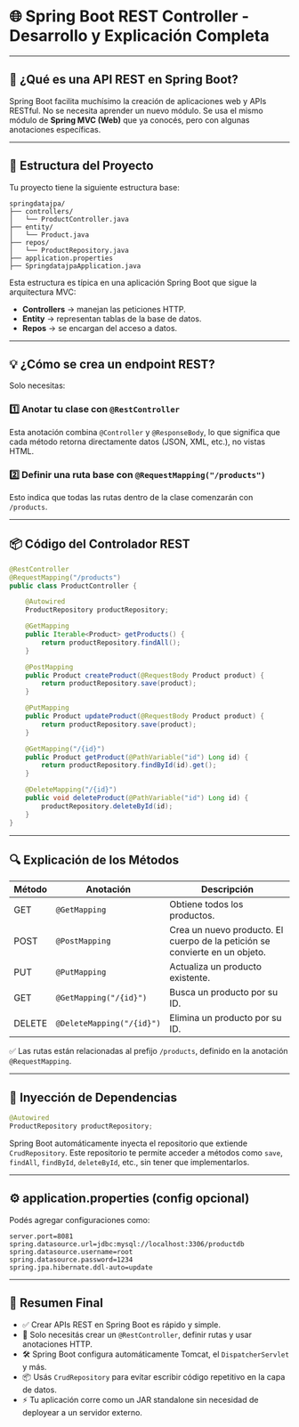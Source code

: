 # 🌐 Spring Boot REST Controller - Desarrollo y Explicación Completa

---

## 🚀 ¿Qué es una API REST en Spring Boot?

Spring Boot facilita muchísimo la creación de aplicaciones web y APIs RESTful. No se necesita aprender un nuevo módulo. Se usa el mismo módulo de **Spring MVC (Web)** que ya conocés, pero con algunas anotaciones específicas.

---

## 🧱 Estructura del Proyecto

Tu proyecto tiene la siguiente estructura base:

```
springdatajpa/
├── controllers/
│   └── ProductController.java
├── entity/
│   └── Product.java
├── repos/
│   └── ProductRepository.java
├── application.properties
├── SpringdatajpaApplication.java
```

Esta estructura es típica en una aplicación Spring Boot que sigue la arquitectura MVC:
- **Controllers** → manejan las peticiones HTTP.
- **Entity** → representan tablas de la base de datos.
- **Repos** → se encargan del acceso a datos.

---

## 💡 ¿Cómo se crea un endpoint REST?

Solo necesitas:

### 1️⃣ Anotar tu clase con `@RestController`
Esta anotación combina `@Controller` y `@ResponseBody`, lo que significa que cada método retorna directamente datos (JSON, XML, etc.), no vistas HTML.

### 2️⃣ Definir una ruta base con `@RequestMapping("/products")`
Esto indica que todas las rutas dentro de la clase comenzarán con `/products`.

---

## 📦 Código del Controlador REST

```java
@RestController
@RequestMapping("/products")
public class ProductController {

    @Autowired
    ProductRepository productRepository;

    @GetMapping
    public Iterable<Product> getProducts() {
        return productRepository.findAll();
    }

    @PostMapping
    public Product createProduct(@RequestBody Product product) {
        return productRepository.save(product);
    }

    @PutMapping
    public Product updateProduct(@RequestBody Product product) {
        return productRepository.save(product);
    }

    @GetMapping("/{id}")
    public Product getProduct(@PathVariable("id") Long id) {
        return productRepository.findById(id).get();
    }

    @DeleteMapping("/{id}")
    public void deleteProduct(@PathVariable("id") Long id) {
        productRepository.deleteById(id);
    }
}
```

---

## 🔍 Explicación de los Métodos

| Método | Anotación     | Descripción                                                                 |
|--------|----------------|-----------------------------------------------------------------------------|
| GET    | `@GetMapping`  | Obtiene todos los productos.                                                |
| POST   | `@PostMapping` | Crea un nuevo producto. El cuerpo de la petición se convierte en un objeto.|
| PUT    | `@PutMapping`  | Actualiza un producto existente.                                           |
| GET    | `@GetMapping("/{id}")` | Busca un producto por su ID.                               |
| DELETE | `@DeleteMapping("/{id}")` | Elimina un producto por su ID.                         |

✅ Las rutas están relacionadas al prefijo `/products`, definido en la anotación `@RequestMapping`.

---

## 🔐 Inyección de Dependencias

```java
@Autowired
ProductRepository productRepository;
```
Spring Boot automáticamente inyecta el repositorio que extiende `CrudRepository`. Este repositorio te permite acceder a métodos como `save`, `findAll`, `findById`, `deleteById`, etc., sin tener que implementarlos.

---

## ⚙️ application.properties (config opcional)

Podés agregar configuraciones como:
```properties
server.port=8081
spring.datasource.url=jdbc:mysql://localhost:3306/productdb
spring.datasource.username=root
spring.datasource.password=1234
spring.jpa.hibernate.ddl-auto=update
```

---

## 📝 Resumen Final

- ✅ Crear APIs REST en Spring Boot es rápido y simple.
- 🧠 Solo necesitás crear un `@RestController`, definir rutas y usar anotaciones HTTP.
- 🛠️ Spring Boot configura automáticamente Tomcat, el `DispatcherServlet` y más.
- 📦 Usás `CrudRepository` para evitar escribir código repetitivo en la capa de datos.
- ⚡ Tu aplicación corre como un JAR standalone sin necesidad de deployear a un servidor externo.
